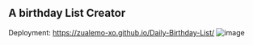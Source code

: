 ## A birthday List Creator

Deployment: https://zualemo-xo.github.io/Daily-Birthday-List/
![image](https://user-images.githubusercontent.com/61049979/126014594-f84774c5-9133-409a-8270-1218b2f6b763.png)
